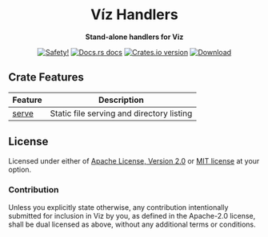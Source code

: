 <h1 align="center">Víz Handlers</h1>

<div align="center">
  <p><strong>Stand-alone handlers for Viz</strong></p>
</div>

<div align="center">
  <!-- Safety -->
  <a href="/">
    <img src="https://img.shields.io/badge/-safety!-success?style=flat-square"
      alt="Safety!" /></a>
  <!-- Docs.rs docs -->
  <a href="https://docs.rs/viz-handlers">
    <img src="https://img.shields.io/badge/docs-latest-blue.svg?style=flat-square"
      alt="Docs.rs docs" /></a>
  <!-- Crates version -->
  <a href="https://crates.io/crates/viz-handlers">
    <img src="https://img.shields.io/crates/v/viz-handlers.svg?style=flat-square"
    alt="Crates.io version" /></a>
  <!-- Downloads -->
  <a href="https://crates.io/crates/viz-handlers">
    <img src="https://img.shields.io/crates/d/viz-handlers.svg?style=flat-square"
      alt="Download" /></a>
</div>

## Crate Features

Feature              | Description
-------------------- | ------------
[serve](./src/serve) | Static file serving and directory listing

## License

Licensed under either of [Apache License, Version 2.0](LICENSE-APACHE) or
[MIT license](LICENSE-MIT) at your option.

### Contribution

Unless you explicitly state otherwise, any contribution intentionally submitted 
for inclusion in Viz by you, as defined in the Apache-2.0 license, shall
be dual licensed as above, without any additional terms or conditions.